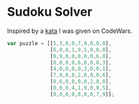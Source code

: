 # Sudoku Solver

Inspired by a [kata](https://www.codewars.com/kata/5296bc77afba8baa690002d7) I was given on CodeWars.  

```javascript
var puzzle = [[5,3,0,0,7,0,0,0,0],
              [6,0,0,1,9,5,0,0,0],
              [0,9,8,0,0,0,0,6,0],
              [8,0,0,0,6,0,0,0,3],
              [4,0,0,8,0,3,0,0,1],
              [7,0,0,0,2,0,0,0,6],
              [0,6,0,0,0,0,2,8,0],
              [0,0,0,4,1,9,0,0,5],
              [0,0,0,0,8,0,0,7,9]];
```
